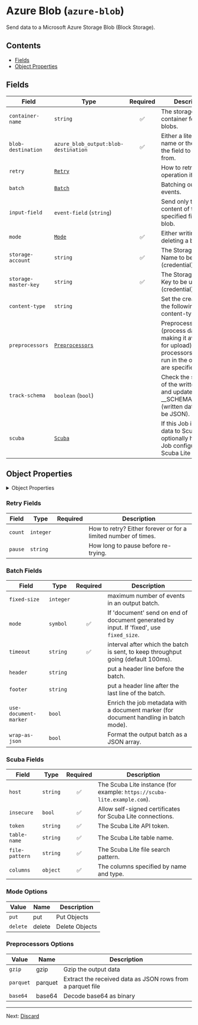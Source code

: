 # Azure Blob (`azure-blob`)

Send data to a Microsoft Azure Storage Blob (Block Storage).


## Contents

- [Fields](#fields)
- [Object Properties](#object-properties)




## Fields


| Field | Type | Required | Description |
|---|---|:---:|---|
| `container-name` | `string` | ✅ | The storage service container for created blobs. |
| `blob-destination` | `azure_blob_output:blob-destination` | ✅ | Either a literal blob name or the name of the field to read it from. |
| `retry` | [`Retry`](#retry-fields) |  | How to retry operation if it fails. |
| `batch` | [`Batch`](#batch-fields) |  | Batching output events. |
| `input-field` | `event-field` (`string`) |  | Send only the content of the specified field to the blob. |
| `mode` | [`Mode`](#mode-options) | ✅ | Either writing or deleting a blob. |
| `storage-account` | `string` | ✅ | The Storage Account Name to be used (credential). |
| `storage-master-key` | `string` | ✅ | The Storage Master Key to be used (credential). |
| `content-type` | `string` |  | Set the created blob the following content-type. |
| `preprocessors` | [`Preprocessors`](#preprocessors-options) |  | Preprocessors (process data before making it available for upload) these processors will be run in the order they are specified. |
| `track-schema` | `boolean` (`bool`) |  | Check the schema of the written data and update __SCHEMA_NUMBER (written data must be JSON). |
| `scuba` | [`Scuba`](#scuba-fields) |  | If this Job is sending data to Scuba Lite, optionally have the Job configure the Scuba Lite instance. |



## Object Properties

<details>
<summary>Object Properties</summary>


| Field | Type | Required | Description |
|---|---|:---:|---|
| `disable-blob-name-guid` | `boolean` (`bool`) |  | Do not append a GUID to the output blob name. |
| `guid-prefix` | `string` |  | GUID Prefix, will be prepended to the GUID, the default value is "/". |
| `guid-suffix` | `string` |  | GUID Suffix, will be appended to the GUID if specified. |

</details>





### Retry Fields

| Field | Type | Required | Description |
|---|---|:---:|---|
| `count` | `integer` |  | How to retry? Either forever or for a limited number of times. |
| `pause` | `string` |  | How long to pause before re-trying. |



### Batch Fields

| Field | Type | Required | Description |
|---|---|:---:|---|
| `fixed-size` | `integer` |  | maximum number of events in an output batch. |
| `mode` | `symbol` | ✅ | If 'document' send on end of document generated by input. If 'fixed', use `fixed_size`. |
| `timeout` | `string` | ✅ | interval after which the batch is sent, to keep throughput going (default 100ms). |
| `header` | `string` |  | put a header line before the batch. |
| `footer` | `string` |  | put a header line after the last line of the batch. |
| `use-document-marker` | `bool` |  | Enrich the job metadata with a document marker (for document handling in batch mode). |
| `wrap-as-json` | `bool` |  | Format the output batch as a JSON array. |



### Scuba Fields

| Field | Type | Required | Description |
|---|---|:---:|---|
| `host` | `string` | ✅ | The Scuba Lite instance (for example: `https://scuba-lite.example.com`). |
| `insecure` | `bool` | ✅ | Allow self-signed certificates for Scuba Lite connections. |
| `token` | `string` | ✅ | The Scuba Lite API token. |
| `table-name` | `string` | ✅ | The Scuba Lite table name. |
| `file-pattern` | `string` | ✅ | The Scuba Lite file search pattern. |
| `columns` | `object` | ✅ | The columns specified by name and type. |





### Mode Options

| Value | Name | Description |
|---|---|---|
| `put` | put | Put Objects |
| `delete` | delete | Delete Objects |



### Preprocessors Options

| Value | Name | Description |
|---|---|---|
| `gzip` | gzip | Gzip the output data |
| `parquet` | parquet | Extract the received data as JSON rows from a parquet file |
| `base64` | base64 | Decode base64 as binary |




---

Next: [Discard](discard.md)  
